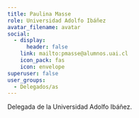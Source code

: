 ```yaml
---
title: Paulina Masse
role: Universidad Adolfo Ibáñez
avatar_filename: avatar
social:
  - display:
      header: false
    link: mailto:pmasse@alumnos.uai.cl
    icon_pack: fas
    icon: envelope
superuser: false
user_groups:
  - Delegados/as
---
```

Delegada de la Universidad Adolfo Ibáñez.